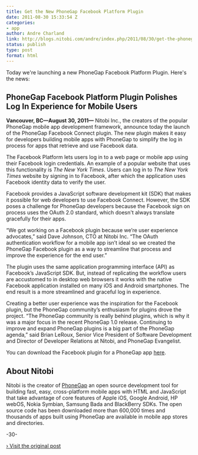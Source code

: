 ```yaml
---
title: Get the New PhoneGap Facebook Platform Plugin
date: 2011-08-30 15:33:54 Z
categories:
- app
author: Andre Charland
link: http://blogs.nitobi.com/andre/index.php/2011/08/30/get-the-phonegap-facebook-connect-plugin/
status: publish
type: post
format: html
---
```


Today we're launching a new PhoneGap Facebook Platform Plugin. Here's the news:

## PhoneGap Facebook Platform Plugin Polishes Log In Experience for Mobile Users

**Vancouver, BC—August 30, 2011—** Nitobi Inc., the creators of the popular PhoneGap mobile app development framework, announce today the launch of the PhoneGap Facebook Connect plugin. The new plugin makes it easy for developers building mobile apps with PhoneGap to simplify the log in process for apps that retrieve and use Facebook data.

The Facebook Platform lets users log in to a web page or mobile app using their Facebook login credentials. An example of a popular website that uses this functionality is _The New York Times_. Users can log in to _The New York Times_ website by signing in to Facebook, after which the application uses Facebook identity data to verify the user.

Facebook provides a JavaScript software development kit (SDK) that makes it possible for web developers to use Facebook Connect. However, the SDK poses a challenge for PhoneGap developers because the Facebook sign on process uses the OAuth 2.0 standard, which doesn't always translate gracefully for their apps.

“We got working on a Facebook plugin because we’re user experience advocates,” said Dave Johnson, CTO at Nitobi Inc. “The OAuth authentication workflow for a mobile app isn’t ideal so we created the PhoneGap Facebook plugin as a way to streamline that process and improve the experience for the end user.”

The plugin uses the same application programming interface (API) as Facebook’s JavaScript SDK. But, instead of replicating the workflow users are accustomed to in desktop web browsers it works with the native Facebook application installed on many iOS and Android smartphones. The end result is a more streamlined and graceful log in experience.

Creating a better user experience was the inspiration for the Facebook plugin, but the PhoneGap community’s enthusiasm for plugins drove the project. “The PhoneGap community is really behind plugins, which is why it was a major focus in the recent PhoneGap 1.0 release. Continuing to improve and expand PhoneGap plugins is a big part of the PhoneGap agenda,” said Brian LeRoux, Senior Vice President of Software Development and Director of Developer Relations at Nitobi, and PhoneGap Evangelist.

You can download the Facebook plugin for a PhoneGap app [here](http://www.github.com/davejohnson/phonegap-plugin-facebook-connect).

## About Nitobi

Nitobi is the creator of [PhoneGap](http://www.phonegap.com) an open source development tool for building fast, easy, cross-platform mobile apps with HTML and JavaScript that take advantage of core features of Apple iOS, Google Android, HP webOS, Nokia Symbian, Samsung Bada and BlackBerry SDKs. The open source code has been downloaded more than 600,000 times and thousands of apps built using PhoneGap are available in mobile app stores and directories.

-30-

[› Visit the original post](http://blogs.nitobi.com/andre/index.php/2011/08/30/get-the-phonegap-facebook-connect-plugin/)
